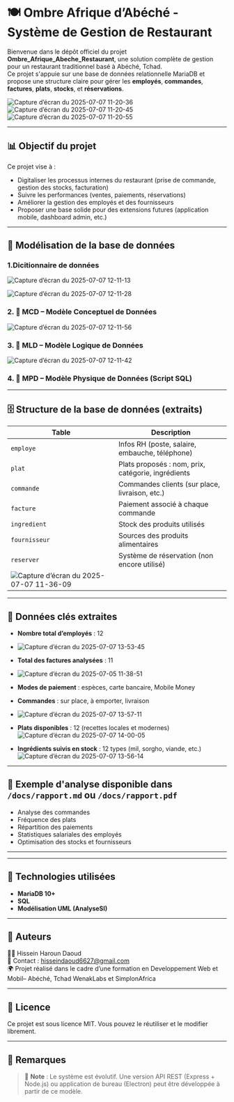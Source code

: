 # 🍽️ Ombre Afrique d’Abéché - Système de Gestion de Restaurant

Bienvenue dans le dépôt officiel du projet **Ombre_Afrique_Abeche_Restaurant**, une solution complète de gestion pour un restaurant traditionnel basé à Abéché, Tchad.  
Ce projet s'appuie sur une base de données relationnelle MariaDB et propose une structure claire pour gérer les **employés**, **commandes**, **factures**, **plats**, **stocks**, et **réservations**.


![Capture d’écran du 2025-07-07 11-20-36](https://github.com/user-attachments/assets/52bbd738-1d46-4915-8360-b2a2616112b8)![Capture d’écran du 2025-07-07 11-20-45](https://github.com/user-attachments/assets/a27792fb-0ed8-4dc0-83fa-a7ebeb64bb45)![Capture d’écran du 2025-07-07 11-20-55](https://github.com/user-attachments/assets/a8f06a2e-bd49-48c0-9c85-74aadfb9ecc1)


---

## 📊 Objectif du projet

Ce projet vise à :
- Digitaliser les processus internes du restaurant (prise de commande, gestion des stocks, facturation)
- Suivre les performances (ventes, paiements, réservations)
- Améliorer la gestion des employés et des fournisseurs
- Proposer une base solide pour des extensions futures (application mobile, dashboard admin, etc.)

---

## 🧠 Modélisation de la base de données
### 1.Dicitionnaire de données 

![Capture d’écran du 2025-07-07 12-11-13](https://github.com/user-attachments/assets/55d6aab4-9fe4-4730-83a6-5a79ec141d60)

![Capture d’écran du 2025-07-07 12-11-28](https://github.com/user-attachments/assets/c62b93c4-db4d-401e-9f19-09ddae83b462)

### 2. 🧩 MCD – Modèle Conceptuel de Données  
![Capture d’écran du 2025-07-07 12-11-56](https://github.com/user-attachments/assets/5da63729-be0e-4db2-93f2-570974e635a1)


### 3. 🧩 MLD – Modèle Logique de Données  

![Capture d’écran du 2025-07-07 12-11-42](https://github.com/user-attachments/assets/1096271f-2998-4e30-a2c6-2720aeeb1ec4)

### 4. 🧩 MPD – Modèle Physique de Données (Script SQL)  

---

## 🗄️ Structure de la base de données (extraits)

| Table           | Description                                      |
|----------------|--------------------------------------------------|
| `employe`       | Infos RH (poste, salaire, embauche, téléphone)   |
| `plat`          | Plats proposés : nom, prix, catégorie, ingrédients |
| `commande`      | Commandes clients (sur place, livraison, etc.)   |
| `facture`       | Paiement associé à chaque commande               |
| `ingredient`    | Stock des produits utilisés                      |
| `fournisseur`   | Sources des produits alimentaires                |
| `reserver`      | Système de réservation (non encore utilisé)      |
|![Capture d’écran du 2025-07-07 11-36-09](https://github.com/user-attachments/assets/7bec7b72-b424-41f3-9c17-720d4adbb7f8)|

---

## 🧾 Données clés extraites

- **Nombre total d’employés** : 12
-  ![Capture d’écran du 2025-07-07 13-53-45](https://github.com/user-attachments/assets/a769b0da-41c4-4255-9f53-e5de245c1987)

- **Total des factures analysées** : 11
- ![Capture d’écran du 2025-07-05 11-38-51](https://github.com/user-attachments/assets/9dff9be5-1a2b-462f-8595-5ad3a3db3f0a)

- **Modes de paiement** : espèces, carte bancaire, Mobile Money
- **Commandes** : sur place, à emporter, livraison
- ![Capture d’écran du 2025-07-07 13-57-11](https://github.com/user-attachments/assets/f3bcfcbc-cb93-4642-b5c7-75783157c4b4)

- **Plats disponibles** : 12 (recettes locales et modernes)
  ![Capture d’écran du 2025-07-07 14-00-05](https://github.com/user-attachments/assets/f8aed715-b66a-414a-a6be-afeef46528cb)

- **Ingrédients suivis en stock** : 12 types (mil, sorgho, viande, etc.)
![Capture d’écran du 2025-07-07 13-56-14](https://github.com/user-attachments/assets/e1ed9419-ef9d-456f-8d39-d15ff2be9706)

---

## 🧮 Exemple d'analyse disponible dans `/docs/rapport.md` ou `/docs/rapport.pdf`

- Analyse des commandes
- Fréquence des plats
- Répartition des paiements
- Statistiques salariales des employés
- Optimisation des stocks et fournisseurs

---
---

## 🔧 Technologies utilisées

- **MariaDB 10+**
- **SQL**
- **Modélisation UML (AnalyseSI)**

---

## 📝 Auteurs

👨‍💻 Hissein Haroun Daoud  
📧 Contact : hisseindaoud6627@gmail.com  
🌍 Projet réalisé dans le cadre d’une formation en Developpement Web et Mobil– Abéché, Tchad WenakLabs et SimplonAfrica

---

## 📄 Licence

Ce projet est sous licence MIT. Vous pouvez le réutiliser et le modifier librement.

---

## 📌 Remarques

> 📌 **Note** : Le système est évolutif. Une version API REST (Express + Node.js) ou application de bureau (Electron) peut être développée à partir de ce modèle.



